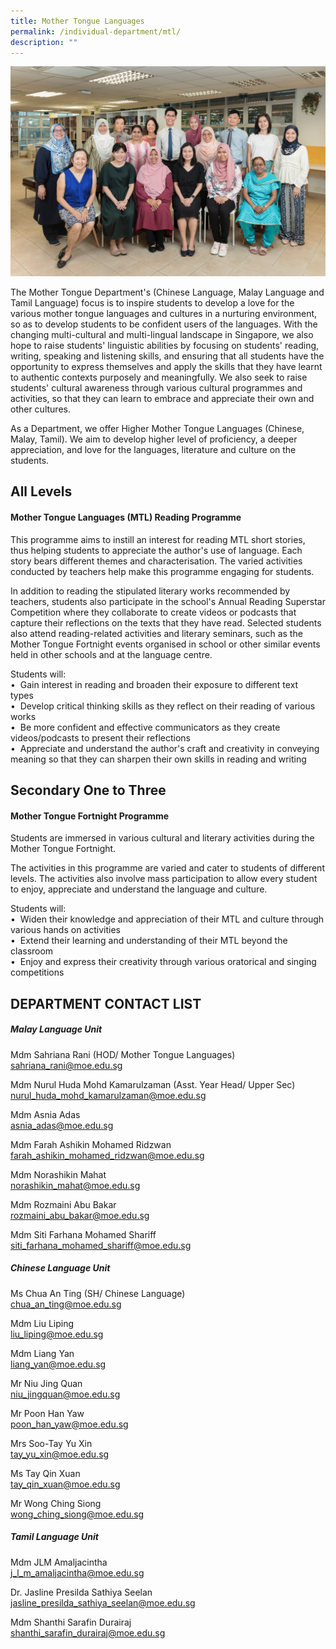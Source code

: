 ```yaml
---
title: Mother Tongue Languages
permalink: /individual-department/mtl/
description: ""
---
```

![2022.01.12 Temasek Sec Department Photographs 11815.jpg](/images/20220112%20Temasek%20Sec%20Department%20Photographs%2011815.jpg)  

The Mother Tongue Department's (Chinese Language, Malay Language and Tamil Language) focus is to inspire students to develop a love for the various mother tongue languages and cultures in a nurturing environment, so as to develop students to be confident users of the languages. With the changing multi-cultural and multi-lingual landscape in Singapore, we also hope to raise students' linguistic abilities by focusing on students' reading, writing, speaking and listening skills, and ensuring that all students have the opportunity to express themselves and apply the skills that they have learnt to authentic contexts purposely and meaningfully. We also seek to raise students' cultural awareness through various cultural programmes and activities, so that they can learn to embrace and appreciate their own and other cultures.

As a Department, we offer Higher Mother Tongue Languages (Chinese, Malay, Tamil). We aim to develop higher level of proficiency, a deeper appreciation, and love for the languages, literature and culture on the students. 

## All Levels  

#### Mother Tongue Languages (MTL) Reading Programme

This programme aims to instill an interest for reading MTL short stories, thus helping students to appreciate the author's use of language. Each story bears different themes and characterisation. The varied activities conducted by teachers help make this programme engaging for students. 

In addition to reading the stipulated literary works recommended by teachers, students also participate in the school's Annual Reading Superstar Competition where they collaborate to create videos or podcasts that capture their reflections on the texts that they have read. Selected students also attend reading-related activities and literary seminars, such as the Mother Tongue Fortnight events organised in school or other similar events held in other schools and at the language centre. 

Students will:  
•  Gain interest in reading and broaden their exposure to different text types   
•  Develop critical thinking skills as they reflect on their reading of various works  
•  Be more confident and effective communicators as they create videos/podcasts to present their reflections  
•  Appreciate and understand the author's craft and creativity in conveying meaning so that they can sharpen their own skills in reading and writing  

## Secondary One to Three

#### Mother Tongue Fortnight Programme

Students are immersed in various cultural and literary activities during the Mother Tongue Fortnight. 

The activities in this programme are varied and cater to students of different levels. The activities also involve mass participation to allow every student to enjoy, appreciate and understand the language and culture.

Students will:  
•  Widen their knowledge and appreciation of their MTL and culture through various hands on activities  
•  Extend their learning and understanding of their MTL beyond the classroom  
•  Enjoy and express their creativity through various oratorical and singing competitions

## DEPARTMENT CONTACT LIST
##### Malay Language Unit
  
Mdm Sahriana Rani (HOD/ Mother Tongue Languages)  
sahriana_rani@moe.edu.sg  
  
Mdm Nurul Huda Mohd Kamarulzaman (Asst. Year Head/ Upper Sec)  
nurul_huda_mohd_kamarulzaman@moe.edu.sg  
  
Mdm Asnia Adas  
asnia_adas@moe.edu.sg  
  
Mdm Farah Ashikin Mohamed Ridzwan  
farah_ashikin_mohamed_ridzwan@moe.edu.sg  
  
Mdm Norashikin Mahat  
norashikin_mahat@moe.edu.sg  
  
Mdm Rozmaini Abu Bakar  
rozmaini_abu_bakar@moe.edu.sg  
  
Mdm Siti Farhana Mohamed Shariff  
siti_farhana_mohamed_shariff@moe.edu.sg  

##### Chinese Language Unit
  
Ms Chua An Ting (SH/ Chinese Language)  
chua_an_ting@moe.edu.sg  
    
Mdm Liu Liping  
liu_liping@moe.edu.sg 

Mdm Liang Yan  
liang_yan@moe.edu.sg  

  
Mr Niu Jing Quan  
niu_jingquan@moe.edu.sg  
  
Mr Poon Han Yaw  
poon_han_yaw@moe.edu.sg  
  
Mrs Soo-Tay Yu Xin  
tay_yu_xin@moe.edu.sg  
  
Ms Tay Qin Xuan  
tay_qin_xuan@moe.edu.sg  
  
Mr Wong Ching Siong  
wong_ching_siong@moe.edu.sg  

##### Tamil Language Unit
  
Mdm JLM Amaljacintha  
j_l_m_amaljacintha@moe.edu.sg  
  
Dr. Jasline Presilda Sathiya Seelan  
jasline_presilda_sathiya_seelan@moe.edu.sg  
  
Mdm Shanthi Sarafin Durairaj  
shanthi_sarafin_durairaj@moe.edu.sg